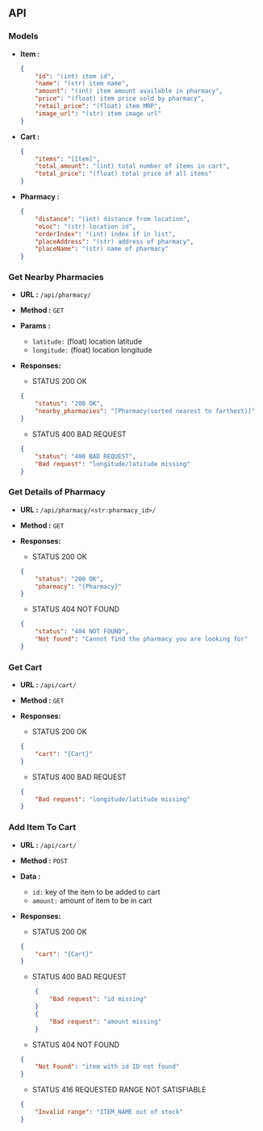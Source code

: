 ## API

### Models

-   **Item :**

    ```json
    {
    	"id": "(int) item id",
    	"name": "(str) item name",
    	"amount": "(int) item amount available in pharmacy",
    	"price": "(float) item price sold by pharmacy",
    	"retail_price": "(float) item MRP",
    	"image_url": "(str) item image url"
    }
    ```

-   **Cart :**

    ```json
    {
    	"items": "[Item]",
    	"total_amount": "(int) total number of items in cart",
    	"total_price": "(float) total price of all items"
    }
    ```

-   **Pharmacy :**
    ```json
    {
    	"distance": "(int) distance from location",
    	"eLoc": "(str) location id",
    	"orderIndex": "(int) index if in list",
    	"placeAddress": "(str) address of pharmacy",
    	"placeName": "(str) name of pharmacy"
    }
    ```

### Get Nearby Pharmacies

-   **URL :** `/api/pharmacy/`

-   **Method :** `GET`

-   **Params :**

    -   `latitude:` (float) location latitude
    -   `longitude:` (float) location longitude

-   **Responses:**

    -   STATUS 200 OK

    ```json
    {
    	"status": "200 OK",
    	"nearby_pharmacies": "[Pharmacy(sorted nearest to farthest)]"
    }
    ```

    -   STATUS 400 BAD REQUEST

    ```json
    {
    	"status": "400 BAD REQUEST",
    	"Bad request": "longitude/latitude missing"
    }
    ```

### Get Details of Pharmacy

-   **URL :** `/api/pharmacy/<str:pharmacy_id>/`

-   **Method :** `GET`

-   **Responses:**

    -   STATUS 200 OK

    ```json
    {
    	"status": "200 OK",
    	"pharmacy": "{Pharmacy}"
    }
    ```

    -   STATUS 404 NOT FOUND

    ```json
    {
    	"status": "404 NOT FOUND",
    	"Not found": "Cannot find the pharmacy you are looking for"
    }
    ```

### Get Cart

-   **URL :** `/api/cart/`

-   **Method :** `GET`

-   **Responses:**

    -   STATUS 200 OK

    ```json
    {
    	"cart": "{Cart}"
    }
    ```

    -   STATUS 400 BAD REQUEST

    ```json
    {
    	"Bad request": "longitude/latitude missing"
    }
    ```

### Add Item To Cart

-   **URL :** `/api/cart/`

-   **Method :** `POST`

-   **Data :**

    -   `id:` key of the item to be added to cart
    -   `amount:` amount of item to be in cart

-   **Responses:**

    -   STATUS 200 OK

    ```json
    {
    	"cart": "{Cart}"
    }
    ```

    -   STATUS 400 BAD REQUEST

    ```json
    	{
    		"Bad request": "id missing"
    	}
    	{
    		"Bad request": "amount missing"
    	}
    ```

    -   STATUS 404 NOT FOUND

    ```json
    {
    	"Not Found": "item with id ID not found"
    }
    ```

    -   STATUS 416 REQUESTED RANGE NOT SATISFIABLE

    ```json
    {
    	"Invalid range": "ITEM_NAME out of stock"
    }
    ```
